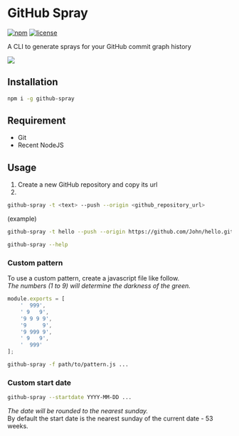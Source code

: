 # GitHub Spray
[![npm](https://img.shields.io/npm/v/github-spray.svg)](https://www.npmjs.com/package/github-spray)
[![license](https://img.shields.io/github/license/annihil/github-spray.svg)]()

A CLI to generate sprays for your GitHub commit graph history

![](https://i.imgur.com/Of8MjPj.gif)

## Installation

```sh
npm i -g github-spray
```

## Requirement

- Git
- Recent NodeJS

## Usage

1. Create a new GitHub repository and copy its url
2. 
```sh
github-spray -t <text> --push --origin <github_repository_url>
```
(example)
```sh
github-spray -t hello --push --origin https://github.com/John/hello.git
```

```sh
github-spray --help
```

### Custom pattern

To use a custom pattern, create a javascript file like follow.  
*The numbers (1 to 9) will determine the darkness of the green.*
```js
module.exports = [
    '  999',
    ' 9   9',
    '9 9 9 9',
    '9     9',
    '9 999 9',
    ' 9   9',
    '  999'
];
```
```sh
github-spray -f path/to/pattern.js ...
```

### Custom start date
```sh
github-spray --startdate YYYY-MM-DD ...
```
*The date will be rounded to the nearest sunday.*  
By default the start date is the nearest sunday of the current date - 53 weeks.
